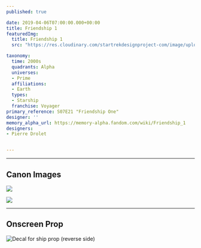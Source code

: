 ```yaml
---
published: true

date: 2019-04-06T07:00:00.000+00:00
title: Friendship 1
featuredImg:
  title: Friendship 1
  src: "https://res.cloudinary.com/startrekdesignproject-com/image/upload/v1554872481/Friendship-One.png"

taxonomy:
  time: 2000s
  quadrants: Alpha
  universes:
  - Prime
  affiliations:
  - Earth
  types:
  - Starship
  franchise: Voyager
primary_reference: S07E21 "Friendship One"
designer: ''
memory_alpha_url: https://memory-alpha.fandom.com/wiki/Friendship_1
designers:
- Pierre Drolet


---
```

___
## Canon Images

![](https://res.cloudinary.com/startrekdesignproject-com/image/upload/v1554601815/Friendship1-1.jpg)

![](https://res.cloudinary.com/startrekdesignproject-com/image/upload/v1554601815/Friendship1-2.jpg)

___
## Onscreen Prop

![Decal for ship prop (reverse side)](https://res.cloudinary.com/startrekdesignproject-com/image/upload/v1554601815/Friendship1Prop.jpg)